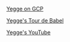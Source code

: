 [Yegge on GCP](https://steve-yegge.medium.com/dear-google-cloud-your-deprecation-policy-is-killing-you-ee7525dc05dc)

[Yegge's Tour de Babel](https://sites.google.com/site/steveyegge2/tour-de-babel)

[Yegge's YouTube](https://www.youtube.com/channel/UC2RCcnTltR3HMQOYVqwmweA)

